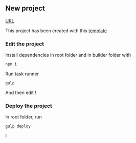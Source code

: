 ## New project

[URL](https://antoinemoues.github.io/hetic-p2020-16/)

This project has been created with this [template](https://github.com/joZephhh/static-template)


### Edit the project

Install dependencies in root folder and in builder folder with

```
npm i
```

Run task runner
```
gulp
```

And then edit !

### Deploy the project

In root folder, run

```
gulp deploy
```

t
